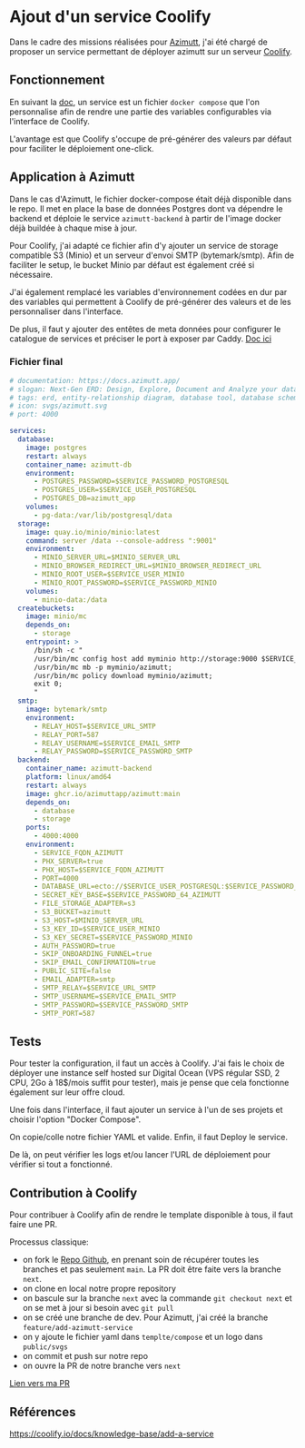 # Ajout d'un service Coolify

Dans le cadre des missions réalisées pour [Azimutt](https://azimutt.app), j'ai été chargé de proposer un service permettant de déployer azimutt sur un serveur [Coolify](https://coolify.io/).

## Fonctionnement

En suivant la [doc](https://coolify.io/docs/knowledge-base/add-a-service), un service est un fichier `docker compose` que l'on personnalise afin de rendre une partie des variables configurables via l'interface de Coolify.

L'avantage est que Coolify s'occupe de pré-générer des valeurs par défaut pour faciliter le déploiement one-click.

## Application à Azimutt

Dans le cas d'Azimutt, le fichier docker-compose était déjà disponible dans le repo. Il met en place la base de données Postgres dont va dépendre le backend et déploie le service `azimutt-backend` à partir de l'image docker déjà buildée à chaque mise à jour.

Pour Coolify, j'ai adapté ce fichier afin d'y ajouter un service de storage compatible S3 (Minio) et un serveur d'envoi SMTP (bytemark/smtp). Afin de faciliter le setup, le bucket Minio par défaut est également créé si nécessaire.

J'ai également remplacé les variables d'environnement codées en dur par des variables qui permettent à Coolify de pré-générer des valeurs et de les personnaliser dans l'interface.

De plus, il faut y ajouter des entêtes de meta données pour configurer le catalogue de services et préciser le port à exposer par Caddy. [Doc ici](https://coolify.io/docs/knowledge-base/add-a-service#metadata)

### Fichier final

```yaml
# documentation: https://docs.azimutt.app/
# slogan: Next-Gen ERD: Design, Explore, Document and Analyze your database.
# tags: erd, entity-relationship diagram, database tool, database schema, diagram
# icon: svgs/azimutt.svg
# port: 4000

services:
  database:
    image: postgres
    restart: always
    container_name: azimutt-db
    environment:
      - POSTGRES_PASSWORD=$SERVICE_PASSWORD_POSTGRESQL
      - POSTGRES_USER=$SERVICE_USER_POSTGRESQL
      - POSTGRES_DB=azimutt_app
    volumes:
      - pg-data:/var/lib/postgresql/data
  storage:
    image: quay.io/minio/minio:latest
    command: server /data --console-address ":9001"
    environment:
      - MINIO_SERVER_URL=$MINIO_SERVER_URL
      - MINIO_BROWSER_REDIRECT_URL=$MINIO_BROWSER_REDIRECT_URL
      - MINIO_ROOT_USER=$SERVICE_USER_MINIO
      - MINIO_ROOT_PASSWORD=$SERVICE_PASSWORD_MINIO
    volumes:
      - minio-data:/data
  createbuckets:
    image: minio/mc
    depends_on:
      - storage
    entrypoint: >
      /bin/sh -c "
      /usr/bin/mc config host add myminio http://storage:9000 $SERVICE_USER_MINIO $SERVICE_PASSWORD_MINIO;
      /usr/bin/mc mb -p myminio/azimutt;
      /usr/bin/mc policy download myminio/azimutt;
      exit 0;
      "
  smtp:
    image: bytemark/smtp
    environment:
      - RELAY_HOST=$SERVICE_URL_SMTP
      - RELAY_PORT=587
      - RELAY_USERNAME=$SERVICE_EMAIL_SMTP
      - RELAY_PASSWORD=$SERVICE_PASSWORD_SMTP
  backend:
    container_name: azimutt-backend
    platform: linux/amd64
    restart: always
    image: ghcr.io/azimuttapp/azimutt:main
    depends_on:
      - database
      - storage
    ports:
      - 4000:4000
    environment:
      - SERVICE_FQDN_AZIMUTT
      - PHX_SERVER=true
      - PHX_HOST=$SERVICE_FQDN_AZIMUTT
      - PORT=4000
      - DATABASE_URL=ecto://$SERVICE_USER_POSTGRESQL:$SERVICE_PASSWORD_POSTGRESQL@database/azimutt_app
      - SECRET_KEY_BASE=$SERVICE_PASSWORD_64_AZIMUTT
      - FILE_STORAGE_ADAPTER=s3
      - S3_BUCKET=azimutt
      - S3_HOST=$MINIO_SERVER_URL
      - S3_KEY_ID=$SERVICE_USER_MINIO
      - S3_KEY_SECRET=$SERVICE_PASSWORD_MINIO
      - AUTH_PASSWORD=true
      - SKIP_ONBOARDING_FUNNEL=true
      - SKIP_EMAIL_CONFIRMATION=true
      - PUBLIC_SITE=false
      - EMAIL_ADAPTER=smtp
      - SMTP_RELAY=$SERVICE_URL_SMTP
      - SMTP_USERNAME=$SERVICE_EMAIL_SMTP
      - SMTP_PASSWORD=$SERVICE_PASSWORD_SMTP
      - SMTP_PORT=587
```

## Tests

Pour tester la configuration, il faut un accès à Coolify. J'ai fais le choix de déployer une instance self hosted sur Digital Ocean (VPS régular SSD, 2 CPU, 2Go à 18$/mois suffit pour tester), mais je pense que cela fonctionne également sur leur offre cloud.

Une fois dans l'interface, il faut ajouter un service à l'un de ses projets et choisir l'option "Docker Compose".

On copie/colle notre fichier YAML et valide. Enfin, il faut Deploy le service.

De là, on peut vérifier les logs et/ou lancer l'URL de déploiement pour vérifier si tout a fonctionné.

## Contribution à Coolify

Pour contribuer à Coolify afin de rendre le template disponible à tous, il faut faire une PR.

Processus classique:

- on fork le [Repo Github](https://github.com/coollabsio/coolify), en prenant soin de récupérer toutes les branches et pas seulement `main`. La PR doit être faite vers la branche `next`.
- on clone en local notre propre repository
- on bascule sur la branche `next` avec la commande `git checkout next` et on se met à jour si besoin avec `git pull`
- on se créé une branche de dev. Pour Azimutt, j'ai créé la branche `feature/add-azimutt-service`
- on y ajoute le fichier yaml dans `templte/compose` et un logo dans `public/svgs`
- on commit et push sur notre repo
- on ouvre la PR de notre branche vers `next`

[Lien vers ma PR](https://github.com/coollabsio/coolify/pull/2695)

## Références

https://coolify.io/docs/knowledge-base/add-a-service
